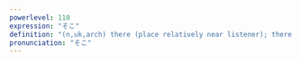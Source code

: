```yaml
---
powerlevel: 110
expression: "そこ"
definition: "(n,uk,arch) there (place relatively near listener); there (place just mentioned); that place; then (of some incident just spoken of); that (of point just raised); you; (P)"
pronunciation: "そこ"
---
```

